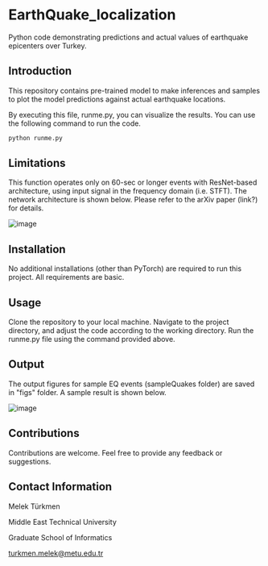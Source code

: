 # EarthQuake_localization
Python code demonstrating predictions and actual values of earthquake epicenters over Turkey.

## Introduction
This repository contains pre-trained model to make inferences and samples to plot the model predictions against actual earthquake locations.

By executing this file, runme.py, you can visualize the results. You can use the following command to run the code. 
```bash
python runme.py
```

## Limitations
This function operates only on 60-sec or longer events with ResNet-based architecture, using input signal in the frequency domain (i.e. STFT). The network architecture is shown below. Please refer to the arXiv paper (link?) for details. 

![image](https://github.com/melekturkmen/EarthQuake_localization/assets/44256504/e20ab4c6-1e19-4cc2-b2fd-5f66d0900cfc)


## Installation
No additional installations (other than PyTorch) are required to run this project. All requirements are basic.

## Usage
Clone the repository to your local machine.
Navigate to the project directory, and adjust the code according to the working directory.
Run the runme.py file using the command provided above.

## Output

The output figures for sample EQ events (sampleQuakes folder) are saved in "figs" folder. A sample result is shown below. 

![image](https://github.com/melekturkmen/EarthQuake_localization/assets/44256504/65dfe388-ab14-46fb-a538-4b3f3a2e2b1d)


## Contributions
Contributions are welcome. Feel free to provide any feedback or suggestions.


## Contact Information
Melek Türkmen

Middle East Technical University

Graduate School of Informatics

turkmen.melek@metu.edu.tr
